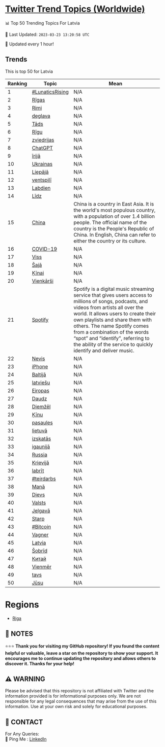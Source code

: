 [Twitter Trend Topics (Worldwide)](https://github.com/ErcinDedeoglu/Twitter-Trend-Topics)
==========


📊 Top 50 Trending Topics For Latvia

📆 Last Updated: `2023-03-23 13:20:58 UTC`

🔧 Updated every 1 hour!


## Trends

This is top 50 for Latvia

| Ranking | Topic | Mean |
| ------- | ------------ | ------------ |
| 1 | [#LunaticsRising](http://twitter.com/search?q=%23LunaticsRising) | N/A |
| 2 | [Rīgas](http://twitter.com/search?q=R%c4%abgas) | N/A |
| 3 | [Rimi](http://twitter.com/search?q=Rimi) | N/A |
| 4 | [deglava](http://twitter.com/search?q=deglava) | N/A |
| 5 | [Tāds](http://twitter.com/search?q=T%c4%81ds) | N/A |
| 6 | [Rīgu](http://twitter.com/search?q=R%c4%abgu) | N/A |
| 7 | [zviedrijas](http://twitter.com/search?q=zviedrijas) | N/A |
| 8 | [ChatGPT](http://twitter.com/search?q=ChatGPT) | N/A |
| 9 | [īrijā](http://twitter.com/search?q=%c4%abrij%c4%81) | N/A |
| 10 | [Ukrainas](http://twitter.com/search?q=Ukrainas) | N/A |
| 11 | [Liepājā](http://twitter.com/search?q=Liep%c4%81j%c4%81) | N/A |
| 12 | [ventspilī](http://twitter.com/search?q=ventspil%c4%ab) | N/A |
| 13 | [Labdien](http://twitter.com/search?q=Labdien) | N/A |
| 14 | [Līdz](http://twitter.com/search?q=L%c4%abdz) | N/A |
| 15 | [China](http://twitter.com/search?q=China) | China is a country in East Asia. It is the world's most populous country, with a population of over 1.4 billion people. The official name of the country is the People's Republic of China. In English, China can refer to either the country or its culture. |
| 16 | [COVID-19](http://twitter.com/search?q=COVID-19) | N/A |
| 17 | [Viss](http://twitter.com/search?q=Viss) | N/A |
| 18 | [Šajā](http://twitter.com/search?q=%c5%a0aj%c4%81) | N/A |
| 19 | [Ķīnai](http://twitter.com/search?q=%c4%b6%c4%abnai) | N/A |
| 20 | [Vienkārši](http://twitter.com/search?q=Vienk%c4%81r%c5%a1i) | N/A |
| 21 | [Spotify](http://twitter.com/search?q=Spotify) | Spotify is a digital music streaming service that gives users access to millions of songs, podcasts, and videos from artists all over the world. It allows users to create their own playlists and share them with others. The name Spotify comes from a combination of the words “spot” and “identify”, referring to the ability of the service to quickly identify and deliver music. |
| 22 | [Nevis](http://twitter.com/search?q=Nevis) | N/A |
| 23 | [iPhone](http://twitter.com/search?q=iPhone) | N/A |
| 24 | [Baltijā](http://twitter.com/search?q=Baltij%c4%81) | N/A |
| 25 | [latviešu](http://twitter.com/search?q=latvie%c5%a1u) | N/A |
| 26 | [Eiropas](http://twitter.com/search?q=Eiropas) | N/A |
| 27 | [Daudz](http://twitter.com/search?q=Daudz) | N/A |
| 28 | [Diemžēl](http://twitter.com/search?q=Diem%c5%be%c4%93l) | N/A |
| 29 | [Ķīnu](http://twitter.com/search?q=%c4%b6%c4%abnu) | N/A |
| 30 | [pasaules](http://twitter.com/search?q=pasaules) | N/A |
| 31 | [lietuvā](http://twitter.com/search?q=lietuv%c4%81) | N/A |
| 32 | [izskatās](http://twitter.com/search?q=izskat%c4%81s) | N/A |
| 33 | [igaunijā](http://twitter.com/search?q=igaunij%c4%81) | N/A |
| 34 | [Russia](http://twitter.com/search?q=Russia) | N/A |
| 35 | [Krievijā](http://twitter.com/search?q=Krievij%c4%81) | N/A |
| 36 | [labrīt](http://twitter.com/search?q=labr%c4%abt) | N/A |
| 37 | [#teirdarbs](http://twitter.com/search?q=%23teirdarbs) | N/A |
| 38 | [Manā](http://twitter.com/search?q=Man%c4%81) | N/A |
| 39 | [Dievs](http://twitter.com/search?q=Dievs) | N/A |
| 40 | [Valsts](http://twitter.com/search?q=Valsts) | N/A |
| 41 | [Jelgavā](http://twitter.com/search?q=Jelgav%c4%81) | N/A |
| 42 | [Starp](http://twitter.com/search?q=Starp) | N/A |
| 43 | [#Bitcoin](http://twitter.com/search?q=%23Bitcoin) | N/A |
| 44 | [Vagner](http://twitter.com/search?q=Vagner) | N/A |
| 45 | [Latvia](http://twitter.com/search?q=Latvia) | N/A |
| 46 | [Šobrīd](http://twitter.com/search?q=%c5%a0obr%c4%abd) | N/A |
| 47 | [Китай](http://twitter.com/search?q=%d0%9a%d0%b8%d1%82%d0%b0%d0%b9) | N/A |
| 48 | [Vienmēr](http://twitter.com/search?q=Vienm%c4%93r) | N/A |
| 49 | [tavs](http://twitter.com/search?q=tavs) | N/A |
| 50 | [Jūsu](http://twitter.com/search?q=J%c5%absu) | N/A |



# Regions

* [Riga](</Latvia/Riga.md>)



## 📝 NOTES

⭐⭐⭐ **Thank you for visiting my GitHub repository! If you found the content helpful or valuable, leave a star on the repository to show your support. It encourages me to continue updating the repository and allows others to discover it. Thanks for your help!**


## ⚠️ WARNING

Please be advised that this repository is not affiliated with Twitter and the information provided is for informational purposes only. We are not responsible for any legal consequences that may arise from the use of this information. Use at your own risk and solely for educational purposes.


## 📨 CONTACT

 For Any Queries:  
            🏓 Ping Me : [LinkedIn](https://www.linkedin.com/in/ercindedeoglu/)
